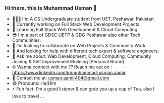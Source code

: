 ### Hi there, this is Muhammad Usman 👋


- 👨🏼‍💻 I'm A CS Undergraduate student from UET, Peshawar, Pakistan
- 🔭 Currently working on Full Stack Web Development Projects.
- 🌱 Learning Full Stack Web Development & Cloud Computing.
- 😎 I'm a part of GDSC UETP & GDG Peshawar also other Tech Communities.
- 👯 I’m looking to collaborate on Web Projects & Community Work.
- 🤔 And looking for help with different tech expert & software engineers.
- 💬 Ask me about: Web Development, Cloud Computing, Community Joining & Self Improvement/Building (Personal Brand)
- 🌐 Wanna connect with me ?? Reach me out on : https://www.linkedin.com/in/muhammad-usman.aamir
- 📧 Contact me at: usman.aamir404@gmail.com
- 😄 Pronouns: He/Him
- ⚡ Fun fact: I'm a good listener & can grab you up a cup of Tea, also I love to travel ...
